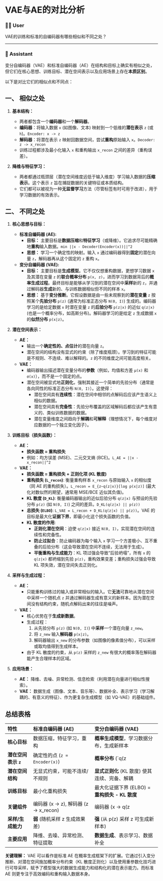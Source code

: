 # VAE与AE的对比分析

### 🧑‍💻 User

VAE的训练和标准的自编码器有哪些相似和不同之处？

---

### 🤖 Assistant

变分自编码器（VAE）和标准自编码器（AE）在结构和目标上确实有相似之处，但它们在核心思想、训练目标、潜在空间表示以及应用场景上存在**本质区别**。

以下是对比它们的相似点和不同点：

## 一、 相似之处

1.  **基本结构：**
    *   两者都包含一个**编码器**和一个**解码器**。
    *   **编码器**：将输入数据 `x` (如图像、文本) 映射到一个低维的**潜在表示** `z` (或 `h`)。`Encoder: x -> z`
    *   **解码器**：将潜在表示 `z` 映射回数据空间，尝试**重构**原始输入 `x`。`Decoder: z -> x_recon`
    *   训练过程都涉及最小化输入 `x` 和重构输出 `x_recon` 之间的差异（重构误差）。

2.  **降维与特征学习：**
    *   两者都通过瓶颈层（潜在空间维度远低于输入维度）学习输入数据的**压缩表示**。这个表示 `z` 旨在捕捉数据的关键特征或本质结构。
    *   它们都可以被视为一种**无监督学习**方法（尽管标签有时可用于改进），用于学习数据的有效表示。

## 二、 不同之处

1.  **核心思想与目标：**
    *   **标准自编码器 (AE):**
        *   **目标：** 主要目标是**数据压缩**和**特征学习**（或降维）。它追求尽可能精确地**重构**输入数据。`min ||x - Decoder(Encoder(x))||^2`
        *   **思想：** 学习一个确定性的映射。输入 `x` 通过编码器得到**固定**的潜在向量 `z`，解码器再从这个固定的 `z` 重构 `x`。
    *   **变分自编码器 (VAE):**
        *   **目标：** 主要目标是**生成模型**。它不仅仅想重构数据，更想学习数据 `x` 及其潜在变量 `z` 的**联合概率分布** `p(x, z)`，进而学习到数据背后的**概率生成过程**。最终目标是能够从学习到的潜在空间中**采样**新的 `z`，并通过解码器**生成**新的、与训练数据相似但不同的样本 `x`。
        *   **思想：** 基于**变分推断**。它假设数据是由一些未观察到的**潜在变量** `z` 按照某个**先验分布** `p(z)` (通常为标准正态分布 `N(0, I)`) 生成的。编码器学习的是给定数据 `x` 时潜在变量 `z` 的**后验分布** `p(z|x)` 的近似 `q(z|x)` (也是一个概率分布，如高斯分布)。解码器学习的是给定 `z` 生成数据 `x` 的**似然分布** `p(x|z)`。

2.  **潜在空间表示：**
    *   **AE：**
        *   输出一个**确定性的、点估计**的潜在向量 `z`。
        *   潜在空间的结构没有显式的约束（除了维度瓶颈）。学习到的特征可能是不规则、不连续、难以解释的。`z` 的不同维度之间可能高度相关。
    *   **VAE：**
        *   编码器输出描述潜在变量分布的**参数**（例如，均值和方差 `μ(x)` 和 `σ(x)`），而不是一个固定的点。
        *   潜在空间被显式地**正则化**，强制其接近一个简单的先验分布（通常是各向同性的标准正态分布 `N(0, I)`）。这使得：
            *   潜在空间具有**连续性**：潜在空间中相邻的点解码后应该产生语义上相似的数据。
            *   潜在空间具有**完备性**：先验分布覆盖的区域解码后都应该产生有意义的、类似训练数据的数据。
            *   潜在变量维度之间趋向于**解耦**和**可解释**（理想情况下，每个维度对应数据的一个独立变化因子）。

3.  **训练目标（损失函数）：**
    *   **AE：**
        *   **损失函数 = 重构损失**
        *   例如：均方误差 (MSE)、二元交叉熵 (BCE)。`L_AE = ||x - x_recon||^2`
    *   **VAE：**
        *   **损失函数 = 重构损失 + 正则化项 (KL 散度)**
        *   **重构损失 (`L_recon`)**: 衡量重构样本 `x_recon` 与原始输入 `x` 的相似度（同 AE 的重构损失）。`L_recon = E_{z~q(z|x)}[log p(x|z)]` (最大化对数似然的期望，通常用 MSE/BCE 近似其负值)。
        *   **KL 散度 (`D_KL`)**: 衡量编码器输出的近似后验分布 `q(z|x)` 与预设的先验分布 `p(z)` (如 `N(0, I)`) 之间的差异。`D_KL(q(z|x) || p(z))`
        *   **总损失 (`ELBO`)**: `L_VAE = L_recon + D_KL(q(z|x) || p(z))`。VAE 的目标是最大化**证据下界**，即最小化这个损失函数的负值。
        *   **KL 散度的作用**:
            *   **正则化潜在空间**：迫使 `q(z|x)` 接近 `N(0, I)`，实现潜在空间的连续性和完备性。
            *   **防止过拟合**：防止编码器为每个输入 `x` 学习一个方差极小、互不重叠的后验分布（这会导致潜在空间不连续，无法用于生成）。
            *   **平衡重构与生成能力**：KL 项过强会导致“后验坍塌”，所有 `x` 的 `q(z|x)` 都坍缩到先验 `p(z)`，重构效果变差；重构损失过强会导致 KL 项失效，潜在空间失去正则化。

4.  **采样与生成过程：**
    *   **AE：**
        *   只能重构训练过的输入或非常相似的输入。它**无法**可靠地从潜在空间中采样一个随机点 `z` 并通过解码器生成有意义的新样本。因为潜在空间没有结构约束，随机点解码出来的往往是噪声。
    *   **VAE：**
        *   核心优势在于**生成新数据**。
        *   生成过程：
            1.  从先验分布 `p(z)` (如 `N(0, I)`) 中**采样**一个潜在向量 `z_new`。
            2.  将 `z_new` 输入**解码器** `p(x|z)`。
            3.  解码器输出 `x_new` 的分布参数（如图像的像素值分布），可以采样或取均值得到生成样本。
        *   由于 KL 散度的约束，从 `p(z)` 采样的 `z_new` 有很大的概率落在解码器能产生合理样本的区域。

5.  **应用场景：**
    *   **AE：** 降维、去噪、异常检测、信息检索（利用潜在向量进行相似性搜索）。
    *   **VAE：** 数据生成（图像、文本、音乐等）、数据补全、表示学习（学习解耦的、有意义的特征）、作为更复杂生成模型（如 VQ-VAE）的基础组件。

## 总结表格

| 特性                 | 标准自编码器 (AE)                     | 变分自编码器 (VAE)                             |
| :------------------- | :------------------------------------ | :--------------------------------------------- |
| **核心目标**         | 数据压缩，特征学习，重构               | **概率生成模型**，学习数据分布，生成新样本     |
| **潜在空间表示 `z`** | 确定性的点 (`z = Encoder(x)`)         | **概率分布** (`q(z|x)`, 如 `N(μ(x), σ²(x))`) |
| **潜在空间结构**     | 无显式约束，可能不连续/不规则         | **显式正则化** (KL 散度) 使其连续、完备、解耦 |
| **训练目标**         | 最小化重构损失                         | 最大化证据下界 (ELBO) = **重构损失 - KL 散度** |
| **关键组件**         | 编码器 (x -> z), 解码器 (z -> x_recon) | 编码器 (x -> q(z|x) 参数), **采样**, 解码器 (z ~ q(z|x) -> p(x|z)) |
| **采样/生成能力**    | **弱** (随机采样 z 生成效果差)        | **强** (从 p(z) 采样 z 可生成新样本)         |
| **主要应用**         | 降维、去噪、异常检测、特征提取         | **数据生成**、表示学习、数据补全               |

**关键理解：** VAE 可以看作是标准 AE 在概率生成框架下的扩展。它通过引入变分推断、对潜在空间施加概率分布约束（KL 散度正则化）以及使用重参数化技巧进行可导采样，赋予了模型强大的数据生成能力和结构化的潜在表示能力。而标准 AE 则更专注于高效编码和重构输入数据本身。